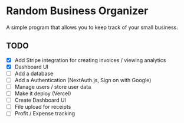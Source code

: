 # Random Business Organizer

A simple program that allows you to keep track of your small business.

## TODO

- [x] Add Stripe integration for creating invoices / viewing analytics
- [x] Dashboard UI
- [ ] Add a database
- [ ] Add a Authentication (NextAuth.js, Sign on with Google)
- [ ] Manage users / store user data
- [ ] Make it deploy (Vercel)
- [ ] Create Dashboard UI
- [ ] File upload for receipts
- [ ] Profit / Expense tracking
